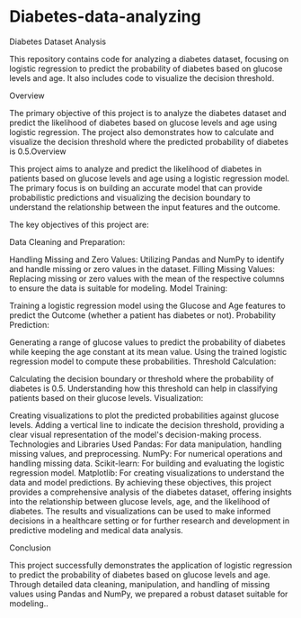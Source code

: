 # Diabetes-data-analyzing

Diabetes Dataset Analysis

This repository contains code for analyzing a diabetes dataset, focusing on logistic regression to predict the probability of diabetes based on glucose levels and age. It also includes code to visualize the decision threshold.

Overview

The primary objective of this project is to analyze the diabetes dataset and predict the likelihood of diabetes based on glucose levels and age using logistic regression. The project also demonstrates how to calculate and visualize the decision threshold where the predicted probability of diabetes is 0.5.Overview

This project aims to analyze and predict the likelihood of diabetes in patients based on glucose levels and age using a logistic regression model. The primary focus is on building an accurate model that can provide probabilistic predictions and visualizing the decision boundary to understand the relationship between the input features and the outcome.

The key objectives of this project are:

Data Cleaning and Preparation:

Handling Missing and Zero Values: Utilizing Pandas and NumPy to identify and handle missing or zero values in the dataset.
Filling Missing Values: Replacing missing or zero values with the mean of the respective columns to ensure the data is suitable for modeling.
Model Training:

Training a logistic regression model using the Glucose and Age features to predict the Outcome (whether a patient has diabetes or not).
Probability Prediction:

Generating a range of glucose values to predict the probability of diabetes while keeping the age constant at its mean value.
Using the trained logistic regression model to compute these probabilities.
Threshold Calculation:

Calculating the decision boundary or threshold where the probability of diabetes is 0.5.
Understanding how this threshold can help in classifying patients based on their glucose levels.
Visualization:

Creating visualizations to plot the predicted probabilities against glucose levels.
Adding a vertical line to indicate the decision threshold, providing a clear visual representation of the model's decision-making process.
Technologies and Libraries Used
Pandas: For data manipulation, handling missing values, and preprocessing.
NumPy: For numerical operations and handling missing data.
Scikit-learn: For building and evaluating the logistic regression model.
Matplotlib: For creating visualizations to understand the data and model predictions.
By achieving these objectives, this project provides a comprehensive analysis of the diabetes dataset, offering insights into the relationship between glucose levels, age, and the likelihood of diabetes. The results and visualizations can be used to make informed decisions in a healthcare setting or for further research and development in predictive modeling and medical data analysis.

Conclusion

This project successfully demonstrates the application of logistic regression to predict the probability of diabetes based on glucose levels and age. Through detailed data cleaning, manipulation, and handling of missing values using Pandas and NumPy, we prepared a robust dataset suitable for modeling..
